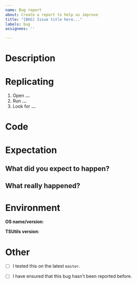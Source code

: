 ```yaml
---
name: Bug report
about: Create a report to help us improve
title: "[BUG] Issue title here..."
labels: bug
assignees: ''

---
```


<!--
  Hold up!
  You are about to create an official bug report for tsutils.
  Please make sure you tested your bug! If it's invalid, we
  will mark your issue as so and close it.

  It's best to test on the LATEST COMMIT on branch `master`.
  It makes it a lot easier for us to resolve your bug faster
  then we count because then we know it hasn't been resolved
  by a newer commit.
  
  Also, please check if your issue was already submitted.
  Duplicates waste everyone's time!
-->

# Description

<!-- Place an accurate description of the bug below. -->

# Replicating

<!-- Place accurate steps to replicate your bug below. -->

1. Open **...**
2. Run **...**
3. Look for **...**

# Code

<!-- If applicable, place a snippet of your code below. -->

# Expectation

## What did you expect to happen?

<!-- What did you want to happen? -->

## What really happened?

<!-- What happened instead? -->

# Environment

**OS name/version**: <!-- Place your OS' name and version after the :. -->

**TSUtils version**: <!-- Place your version of TSUtils after the :. -->

# Other

<!-- to fill checkboxes, simply replace - [ ] ... to - [x] ... -->

- [ ] I tested this on the latest `master`.

- [ ] I have ensured that this bug hasn't been reported before.
